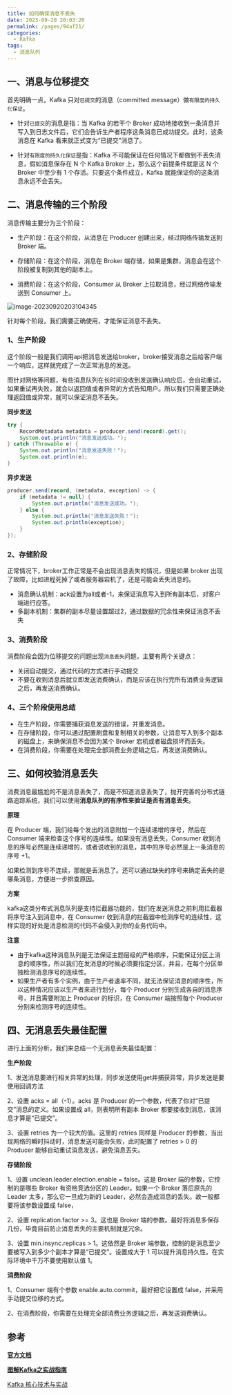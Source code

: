 ```yaml
---
title: 如何确保消息不丢失
date: 2023-09-20 20:03:20
permalink: /pages/94af21/
categories:
  - Kafka
tags:
  - 消息队列
---
```

## 一、消息与位移提交

首先明确一点，Kafka 只对`已提交`的消息（committed message）做`有限度的持久化保证`。

- 针对`已提交`的消息是指：当 Kafka 的若干个 Broker 成功地接收到一条消息并写入到日志文件后，它们会告诉生产者程序这条消息已成功提交。此时，这条消息在 Kafka 看来就正式变为“已提交”消息了。

- 针对`有限度的持久化保证`是指：Kafka 不可能保证在任何情况下都做到不丢失消息，假如消息保存在 N 个 Kafka Broker 上，那么这个前提条件就是这 N 个 Broker 中至少有 1 个存活。只要这个条件成立，Kafka 就能保证你的这条消息永远不会丢失。

## 二、消息传输的三个阶段

消息传输主要分为三个阶段：

- 生产阶段：在这个阶段，从消息在 Producer 创建出来，经过网络传输发送到 Broker 端。

- 存储阶段：在这个阶段，消息在 Broker 端存储，如果是集群，消息会在这个阶段被复制到其他的副本上。
- 消费阶段：在这个阶段，Consumer 从 Broker 上拉取消息，经过网络传输发送到 Consumer 上。

![image-20230920203104345](https://blog-1300853183.cos.ap-chengdu.myqcloud.com/img/image-20230920203104345.png)

针对每个阶段，我们需要正确使用，才能保证消息不丢失。

### 1、生产阶段

这个阶段一般是我们调用api把消息发送给broker，broker接受消息之后给客户端一个响应，这样就完成了一次正常消息的发送。

而针对网络等问题，有些消息队列在长时间没收到发送确认响应后，会自动重试，如果重试再失败，就会以返回值或者异常的方式告知用户。所以我们只需要正确处理返回值或异常，就可以保证消息不丢失。

**同步发送**

```java
try {
    RecordMetadata metadata = producer.send(record).get();
    System.out.println("消息发送成功。");
} catch (Throwable e) {
    System.out.println("消息发送失败！");
    System.out.println(e);
}
```

**异步发送**

```java
producer.send(record, (metadata, exception) -> {
    if (metadata != null) {
        System.out.println("消息发送成功。");
    } else {
        System.out.println("消息发送失败！");
        System.out.println(exception);
    }
});
```

### 2、存储阶段

正常情况下，broker工作正常是不会出现消息丢失的情况，但是如果 broker 出现了故障，比如进程死掉了或者服务器宕机了，还是可能会丢失消息的。

- 消息确认机制：ack设置为all或者-1，来保证消息写入到所有副本后，对客户端进行应答。
- 多副本机制：集群的副本尽量设置超过2，通过数据的冗余性来保证消息不丢失

### 3、消费阶段

消费阶段会因为位移提交的问题出现`消息丢失`问题，主要有两个关键点：

- 关闭自动提交，通过代码的方式进行手动提交
- 不要在收到消息后就立即发送消费确认，而是应该在执行完所有消费业务逻辑之后，再发送消费确认。

### 4、三个阶段使用总结

- 在生产阶段，你需要捕获消息发送的错误，并重发消息。
- 在存储阶段，你可以通过配置刷盘和复制相关的参数，让消息写入到多个副本的磁盘上，来确保消息不会因为某个 Broker 宕机或者磁盘损坏而丢失。
- 在消费阶段，你需要在处理完全部消费业务逻辑之后，再发送消费确认。

## 三、如何校验消息丢失

消费消息最尴尬的不是消息丢失了，而是不知道消息丢失了，抛开完善的分布式链路追踪系统，我们可以使用**消息队列的有序性来验证是否有消息丢失**。

**原理**

在 Producer 端，我们给每个发出的消息附加一个连续递增的序号，然后在 Consumer 端来检查这个序号的连续性。如果没有消息丢失，Consumer 收到消息的序号必然是连续递增的，或者说收到的消息，其中的序号必然是上一条消息的序号 +1。

如果检测到序号不连续，那就是丢消息了。还可以通过缺失的序号来确定丢失的是哪条消息，方便进一步排查原因。

**方案**

kafka这类分布式消息队列是支持拦截器功能的，我们在发送消息之前利用拦截器将序号注入到消息中，在 Consumer 收到消息的拦截器中检测序号的连续性，这样实现的好处是消息检测的代码不会侵入到你的业务代码中。

**注意**

- 由于kafka这种消息队列是无法保证主题层级的严格顺序，只能保证分区上消息的顺序性，所以我们在发消息的时候必须要指定分区，并且，在每个分区单独检测消息序号的连续性。
- 如果生产者有多个实例，由于生产者速率不同，就无法保证消息的顺序性，所以这种情况应该以生产者来进行划分，每个 Producer 分别生成各自的消息序号，并且需要附加上 Producer 的标识，在 Consumer 端按照每个 Producer 分别来检测序号的连续性。

## 四、无消息丢失最佳配置

进行上面的分析，我们来总结一个无消息丢失最佳配置：

**生产阶段**

1、发送消息要进行相关异常的处理，同步发送使用get并捕获异常，异步发送是要使用回调方法

2、设置 acks = all（-1）。acks 是 Producer 的一个参数，代表了你对“已提交”消息的定义。如果设置成 all，则表明所有副本 Broker 都要接收到消息，该消息才算是“已提交”。

3、设置 retries 为一个较大的值。这里的 retries 同样是 Producer 的参数，当出现网络的瞬时抖动时，消息发送可能会失败，此时配置了 retries > 0 的 Producer 能够自动重试消息发送，避免消息丢失。

**存储阶段**

1、设置 unclean.leader.election.enable = false。这是 Broker 端的参数，它控制的是哪些 Broker 有资格竞选分区的 Leader。如果一个 Broker 落后原先的 Leader 太多，那么它一旦成为新的 Leader，必然会造成消息的丢失。故一般都要将该参数设置成 false，

2、设置 replication.factor >= 3。这也是 Broker 端的参数。最好将消息多保存几份，毕竟目前防止消息丢失的主要机制就是冗余。

3、设置 min.insync.replicas > 1。这依然是 Broker 端参数，控制的是消息至少要被写入到多少个副本才算是“已提交”。设置成大于 1 可以提升消息持久性。在实际环境中千万不要使用默认值 1。

**消费阶段**

1、Consumer 端有个参数 enable.auto.commit，最好把它设置成 false，并采用手动提交位移的方式。

2、在消费阶段，你需要在处理完全部消费业务逻辑之后，再发送消费确认。

## **参考**

**[官方文档](https://kafka.apache.org/documentation/)**

**[图解Kafka之实战指南](https://juejin.cn/book/6844733793220165639?enter_from=search_result&utm_source=search)**

[Kafka 核心技术与实战](https://time.geekbang.org/column/intro/100029201)

